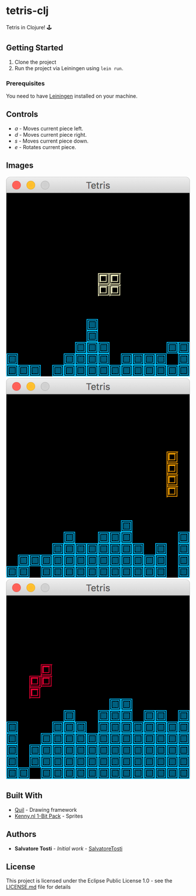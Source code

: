 # tetris-clj

Tetris in Clojure! 🕹️

## Getting Started

1. Clone the project
2. Run the project via Leiningen using `lein run`.

### Prerequisites

You need to have [Leiningen](https://leiningen.org/) installed on your machine.

## Controls
* _a_ - Moves current piece left.
* _d_ - Moves current piece right.
* _s_ - Moves current piece down.
* _e_ - Rotates current piece.

## Images

![tetris-1](doc/tetris-1.png)
![tetris-2](doc/tetris-2.png)
![tetris-3](doc/tetris-3.png)

## Built With

* [Quil](http://quil.info/) - Drawing framework
* [Kenny.nl 1-Bit Pack](https://www.kenney.nl/assets/bit-pack) - Sprites

## Authors

* **Salvatore Tosti** - *Initial work* - [SalvatoreTosti](https://github.com/SalvatoreTosti)

## License

This project is licensed under the Eclipse Public License 1.0 - see the [LICENSE.md](LICENSE.md) file for details
